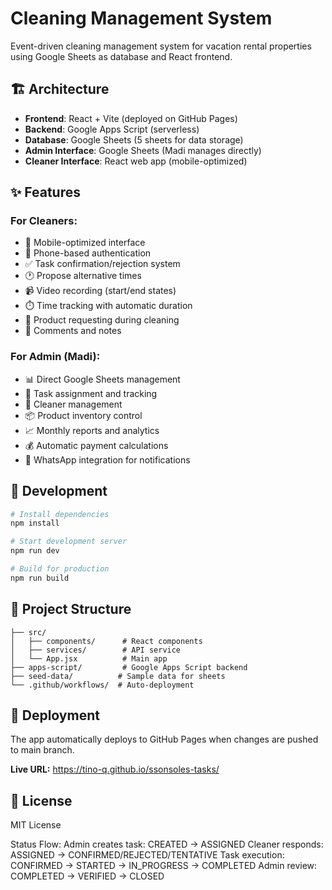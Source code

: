 # Cleaning Management System

Event-driven cleaning management system for vacation rental properties using Google Sheets as database and React frontend.

## 🏗️ Architecture

- **Frontend**: React + Vite (deployed on GitHub Pages)
- **Backend**: Google Apps Script (serverless)
- **Database**: Google Sheets (5 sheets for data storage)
- **Admin Interface**: Google Sheets (Madi manages directly)
- **Cleaner Interface**: React web app (mobile-optimized)

## ✨ Features

### For Cleaners:

- 📱 Mobile-optimized interface
- 🔐 Phone-based authentication
- ✅ Task confirmation/rejection system
- 🕐 Propose alternative times
- 📹 Video recording (start/end states)
- ⏱️ Time tracking with automatic duration
- 🧽 Product requesting during cleaning
- 📝 Comments and notes

### For Admin (Madi):

- 📊 Direct Google Sheets management
- 📅 Task assignment and tracking
- 👥 Cleaner management
- 📦 Product inventory control
- 📈 Monthly reports and analytics
- 💰 Automatic payment calculations
- 📱 WhatsApp integration for notifications

## 🚀 Development

```bash
# Install dependencies
npm install

# Start development server
npm run dev

# Build for production
npm run build
```

## 📁 Project Structure

```
├── src/
│   ├── components/      # React components
│   ├── services/        # API service
│   └── App.jsx          # Main app
├── apps-script/         # Google Apps Script backend
├── seed-data/          # Sample data for sheets
└── .github/workflows/  # Auto-deployment
```

## 🔧 Deployment

The app automatically deploys to GitHub Pages when changes are pushed to main branch.

**Live URL:** <https://tino-q.github.io/ssonsoles-tasks/>

## 📄 License

MIT License

Status Flow: Admin creates task: CREATED → ASSIGNED Cleaner responds: ASSIGNED → CONFIRMED/REJECTED/TENTATIVE Task execution: CONFIRMED → STARTED → IN_PROGRESS → COMPLETED Admin review: COMPLETED → VERIFIED → CLOSED
